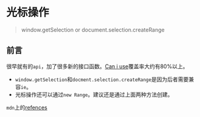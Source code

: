 # 光标操作
> window.getSelection or document.selection.createRange

## 前言

很早就有的`api`，加了很多新的接口函数。[Can i use](https://caniuse.com/#search=window.getS)覆盖率大约有80%以上。

* `window.getSelection`和`docment.selection.createRange`是因为后者需要兼容`ie`。
* 光标操作还可以通过`new Range`。建议还是通过上面两种方法创建。

`mdn`上的[refences](https://developer.mozilla.org/en-US/docs/Web/API/Selection)

